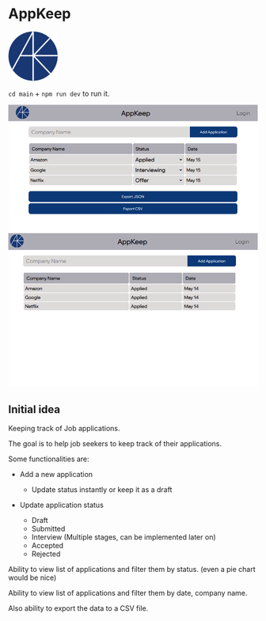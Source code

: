 # AppKeep
<img src="./logo_trans.png"  width="100" height="100">

`cd main` + `npm run dev` to run it.

![ss_2.png](./ss_2.png)
![ss_1.png](./ss_1.png)

## **Initial idea**

Keeping track of Job applications.

The goal is to help job seekers to keep track of their applications.

Some functionalities are:
- Add a new application
  - Update status instantly or keep it as a draft
  
- Update application status
  - Draft
  - Submitted 
  - Interview (Multiple stages, can be implemented later on)
  - Accepted
  - Rejected 

Ability to view list of applications and filter them by status. (even a pie chart would be nice)

  
Ability to view list of applications and filter them by date, company name.

Also ability to export the data to a CSV file.







